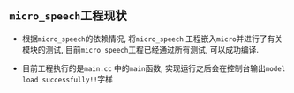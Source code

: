 ## `micro_speech`工程现状

- 根据`micro_speech`的依赖情况, 将`micro_speech` 工程嵌入`micro`并进行了有关模块的测试, 目前`micro_speech`工程已经通过所有测试, 可以成功编译.

- 目前工程执行的是`main.cc` 中的`main`函数, 实现运行之后会在控制台输出`model load successfully!!`字样